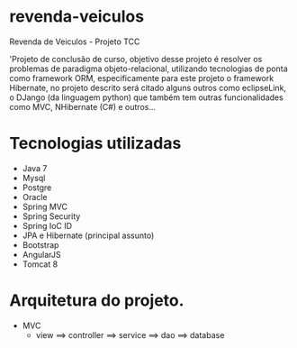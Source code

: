 revenda-veiculos
================

Revenda de Veiculos - Projeto TCC

'Projeto de conclusão de curso, objetivo desse projeto é resolver os problemas de paradigma objeto-relacional, utilizando tecnologias de ponta como framework ORM, especificamente para este projeto o framework Hibernate, no projeto descrito será citado alguns outros como eclipseLink, o DJango (da linguagem python) que também tem outras funcionalidades como MVC, NHibernate (C#) e outros...

# Tecnologias utilizadas

- Java 7
- Mysql
- Postgre
- Oracle
- Spring MVC
- Spring Security
- Spring IoC ID
- JPA e Hibernate (principal assunto)
- Bootstrap
- AngularJS
- Tomcat 8

# Arquitetura do projeto.

- MVC 
  - view ==> controller ==> service ==> dao ==> database
